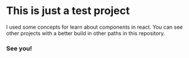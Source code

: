 # This is just a test project

I used some concepts for learn about components in react. You can see other projects with a better build in other paths in this repository.

### See you!

